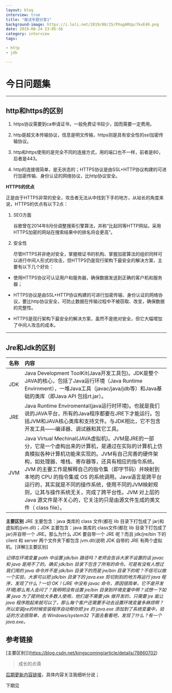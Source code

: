 ```yaml
---
layout: blog
interview: true
title: "面试专题分享1"
background-image: https://i.loli.net/2019/08/25/PXugARUpc7kvE49.png
date: 2019-08-24 23:05:56
category: interview
tags:

- http
- jdk

---
```




# 今日问题集

****
## http和https的区别

1. https协议需要到ca申请证书，一般免费证书较少，因而需要一定费用。

2. http是超文本传输协议，信息是明文传输，https则是具有安全性的ssl加密传输协议。

3. http和https使用的是完全不同的连接方式，用的端口也不一样，前者是80，后者是443。

4. http的连接很简单，是无状态的；HTTPS协议是由SSL+HTTP协议构建的可进行加密传输、身份认证的网络协议，比http协议安全。



**HTTPS的优点**

正是由于HTTPS非常的安全，攻击者无法从中找到下手的地方，从站长的角度来说，HTTPS的优点有以下2点：

1. SEO方面

   谷歌曾在2014年8月份调整搜索引擎算法，并称“比起同等HTTP网站，采用HTTPS加密的网站在搜索结果中的排名将会更高”。

2. 安全性

   尽管HTTPS并非绝对安全，掌握根证书的机构、掌握加密算法的组织同样可以进行中间人形式的攻击，但HTTPS仍是现行架构下最安全的解决方案，主要有以下几个好处：

- 使用HTTPS协议可认证用户和服务器，确保数据发送到正确的客户机和服务器；
- HTTPS协议是由SSL+HTTP协议构建的可进行加密传输、身份认证的网络协议，要比http协议安全，可防止数据在传输过程中不被窃取、改变，确保数据的完整性。

- HTTPS是现行架构下最安全的解决方案，虽然不是绝对安全，但它大幅增加了中间人攻击的成本。


------



## Jre和Jdk的区别

| 名称 | 内容                                                         |
| :--: | :----------------------------------------------------------- |
| JDK  | Java Development ToolKit(Java开发工具包)。JDK是整个JAVA的核心，包括了Java运行环境（Java Runtime Envirnment），一堆Java工具（javac/java/jdb等）和Java基础的类库（即Java API 包括rt.jar）。 |
| JRE  | Java  Runtime  Enviromental(java运行时环境)。也就是我们说的JAVA平台，所有的Java程序都要在JRE下才能运行。包括JVM和JAVA核心类库和支持文件。与JDK相比，它不包含开发工具——编译器、调试器和其它工具。 |
| JVM  | Java Virtual Mechinal(JAVA虚拟机)。JVM是JRE的一部分，它是一个虚构出来的计算机，是通过在实际的计算机上仿真模拟各种计算机功能来实现的。JVM有自己完善的硬件架构，如处理器、堆栈、寄存器等，还具有相应的指令系统。JVM 的主要工作是解释自己的指令集（即字节码）并映射到本地的 CPU 的指令集或 OS 的系统调用。Java语言是跨平台运行的，其实就是不同的操作系统，使用不同的JVM映射规则，让其与操作系统无关，完成了跨平台性。JVM 对上层的 Java 源文件是不关心的，它关注的只是由源文件生成的类文件（ class file）。 |



**主要区别**
JRE 主要包含：java 类库的 class 文件(都在 lib 目录下打包成了 jar)和虚拟机(jvm.dll)；JDK 主要包含：java 类库的 class文件(都在 lib 目录下打包成了 jar)并自带一个 JRE。那么为什么 JDK 要自带一个 JRE 呢？而且 jdk/jre/bin 下的 client 和 server 两个文件夹下都包含 jvm.dll(说明 JDK 自带的 JRE 有两个虚拟机。[详解][主要区别]

*记得在环境变量 path 中设置 jdk/bin 路径吗？老师会告诉大家不设置的话 javac 和 java 是用不了的。确实 jdk/bin 目录下包含了所有的命令。可是有没有人想过我们用的 java 命令并不是 jdk/bin 目录下的而是 jre/bin 目录下的呢？不信可以做一个实验，大家可以把 jdk/bin 目录下的 java.exe 剪切到别的地方再运行 java 程序，发现了什么？一切 OK！(JRE 中没有 javac 命令，原因很简单，它不是开发环境)那么有人会问了？我明明没有设置 jre/bin 目录到环境变量中啊？试想一下如果 java 为了提供给大多数人使用，他们是不需要 jdk 做开发的，只需要 jre 能让 java 程序跑起来就可以了，那么每个客户还需要手动去设置环境变量多麻烦啊？所以安装jre的时候安装程序自动帮你把 jre 的 java.exe 添加到了系统变量中，验证的方法很简单，去 Windows/system32 下面去看看吧，发现了什么？有一个 java.exe。*



## 参考链接  

[主要区别]](https://blog.csdn.net/kingscoming/article/details/78860702)

> 成长的点滴

[后期更新内容链接](http://heyixin.top)，具体内容关注我细听分说；

下期见
